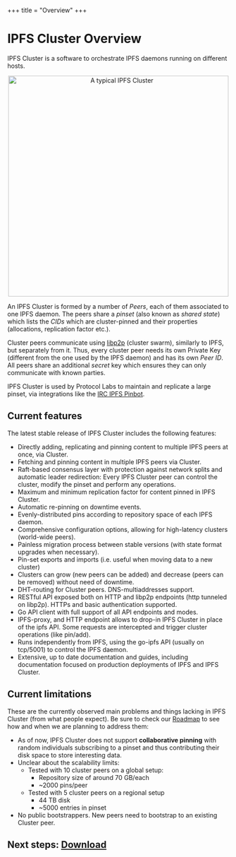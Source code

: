 +++
title = "Overview"
+++

# IPFS Cluster Overview

IPFS Cluster is a software to orchestrate IPFS daemons running on different hosts.

<center><img alt="A typical IPFS Cluster" title="A typical IPFS Cluster" src="/cluster/diagrams/png/cluster.png" width="500px" /></center>

An IPFS Cluster is formed by a number of *Peers*, each of them associated to one IPFS daemon. The peers share a *pinset* (also known as *shared state*) which lists the *CIDs* which are cluster-pinned and their properties (allocations, replication factor etc.).

Cluster peers communicate using [libp2p](https://libp2p.io) (cluster swarm), similarly to IPFS, but separately from it. Thus, every cluster peer needs its own Private Key (different from the one used by the IPFS daemon) and has its own *Peer ID*. All peers share an additional *secret* key which ensures they can only communicate with known parties.

IPFS Cluster is used by Protocol Labs to maintain and replicate a large pinset, via integrations like the [IRC IPFS Pinbot](https://github.com/ipfs/pinbot-irc).

## Current features

The latest stable release of IPFS Cluster includes the following features:

* Directly adding, replicating and pinning content to multiple IPFS peers at once, via Cluster.
* Fetching and pinning content in multiple IPFS peers via Cluster.
* Raft-based consensus layer with protection against network splits and automatic leader redirection: Every IPFS Cluster peer can control the cluster, modify the pinset and perform any operations.
* Maximum and minimum replication factor for content pinned in IPFS Cluster.
* Automatic re-pinning on downtime events.
* Evenly-distributed pins according to repository space of each IPFS daemon.
* Comprehensive configuration options, allowing for high-latency clusters (world-wide peers).
* Painless migration process between stable versions (with state format upgrades when necessary).
* Pin-set exports and imports (i.e. useful when moving data to a new cluster)
* Clusters can grow (new peers can be added) and decrease (peers can be removed) without need of downtime.
* DHT-routing for Cluster peers. DNS-multiaddresses support.
* RESTful API exposed both on HTTP and libp2p endpoints (http tunneled on libp2p). HTTPs and basic authentication supported.
* Go API client with full support of all API endpoints and modes.
* IPFS-proxy, and HTTP endpoint allows to drop-in IPFS Cluster in place of the ipfs API. Some requests are intercepted and trigger cluster operations (like pin/add).
* Runs independently from IPFS, using the go-ipfs API (usually on tcp/5001) to control the IPFS daemon.
* Extensive, up to date documentation and guides, including documentation focused on production deployments of IPFS and IPFS Cluster.

## Current limitations

These are the currently observed main problems and things lacking in IPFS Cluster (from what people expect). Be sure to check our [Roadmap](/roadmap) to see how and when we are planning to address them:

* As of now, IPFS Cluster does not support **collaborative pinning** with random individuals subscribing to a pinset and thus contributing their disk space to store interesting data.
* Unclear about the scalability limits:
  * Tested with 10 cluster peers on a global setup:
    * Repository size of around 70 GB/each
    * ~2000 pins/peer
  * Tested with 5 cluster peers on a regional setup
    * 44 TB disk
    * ~5000 entries in pinset
* No public bootstrappers. New peers need to bootstrap to an existing Cluster peer.

## Next steps: [Download](/documentation/download)

